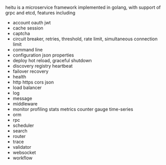 heitu is a microservice framework implemented in golang, with support of grpc and etcd, features including
- account oauth jwt
- cache session
- captcha
- circuit breaker, retries, threshold, rate limit, simultaneous connection limit
- command line
- configuration json properties
- deploy hot reload, graceful shutdown
- discovery registry heartbeat
- failover recovery
- health
- http https cors json
- load balancer
- log
- message
- middleware
- monitor profiling stats metrics counter gauge time-series
- orm
- rpc
- scheduler
- search
- router
- trace
- validator
- websocket
- workflow
